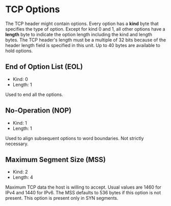 # TCP Options

The TCP header might contain options. Every option has a **kind** byte that specifies the type of option. Except for kind 0 and 1, all other options have a **length** byte to indicate the option length including the kind and length bytes. The TCP header's length must be a multiple of 32 bits because of the header length field is specified in this unit. Up to 40 bytes are available to hold options.

## End of Option List (EOL)
- Kind: 0
- Length: 1

Used to end all the options.

## No-Operation (NOP)
- Kind: 1
- Length: 1

Used to align subsequent options to word boundaries. Not strictly necessary.

## Maximum Segment Size (MSS)
- Kind: 2
- Length: 4

Maximum TCP data the host is willing to accept. Usual values are 1460 for IPv4 and 1440 for IPv6. The MSS defaults to 536 bytes if this option is not present. This option is present only in SYN segments.
